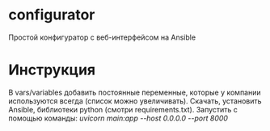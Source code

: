 # configurator
Простой конфигуратор с веб-интерфейсом на Ansible

# Инструкция
В vars/variables добавить постоянные переменные, которые у компании используются всегда (список можно увеличивать). Скачать, установить Ansible, библиотеки python (смотри requirements.txt). Запустить с помощью команды: *uvicorn main:app --host 0.0.0.0 --port 8000*
